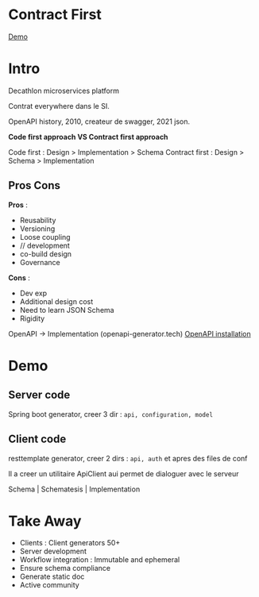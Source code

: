 # Contract First

[Demo](https://github.com/cleitus/contract-first-demo)

# Intro

Decathlon microservices platform

Contrat everywhere dans le SI.

OpenAPI history, 2010, createur de swagger, 2021 json.

**Code first approach VS Contract first approach**

Code first : Design > Implementation > Schema
Contract first : Design > Schema > Implementation

## Pros Cons

**Pros** :
 - Reusability
 - Versioning
 - Loose coupling
 - // development
 - co-build design
 - Governance

**Cons** : 
 - Dev exp
 - Additional design cost
 - Need to learn JSON Schema
 - Rigidity

OpenAPI -> Implementation (openapi-generator.tech)
[OpenAPI installation](https://openapi-generator.tech/docs/installation)

# Demo

## Server code

Spring boot generator, creer 3 dir : `api, configuration, model` 

## Client code

resttemplate generator, creer 2 dirs : `api, auth` et apres des files de conf

Il a creer un utilitaire ApiClient aui permet de dialoguer avec le serveur


Schema | Schematesis | Implementation

# Take Away

 - Clients : Client generators 50+
 - Server development
 - Workflow integration : Immutable and ephemeral
 - Ensure schema compliance
 - Generate static doc
 - Active community